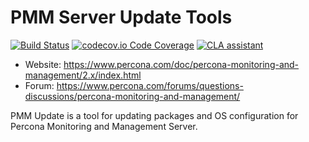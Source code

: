 # PMM Server Update Tools

[![Build Status](https://travis-ci.com/percona/pmm-update.svg)](https://travis-ci.com/percona/pmm-update)
[![codecov.io Code Coverage](https://codecov.io/gh/percona/pmm-update/branch/main/graph/badge.svg)](https://codecov.io/github/percona/pmm-update?branch=main)
[![CLA assistant](https://cla-assistant.percona.com/readme/badge/percona/pmm-update)](https://cla-assistant.percona.com/percona/pmm-update)

- Website: https://www.percona.com/doc/percona-monitoring-and-management/2.x/index.html
- Forum: https://www.percona.com/forums/questions-discussions/percona-monitoring-and-management/

PMM Update is a tool for updating packages and OS configuration for Percona Monitoring and Management Server.
